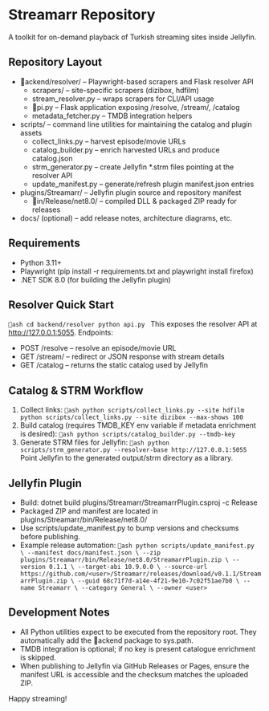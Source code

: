﻿# Streamarr Repository

A toolkit for on-demand playback of Turkish streaming sites inside Jellyfin.

## Repository Layout

- ackend/resolver/ – Playwright-based scrapers and Flask resolver API
  - scrapers/ – site-specific scrapers (dizibox, hdfilm)
  - stream_resolver.py – wraps scrapers for CLI/API usage
  - pi.py – Flask application exposing /resolve, /stream/<token>, /catalog
  - metadata_fetcher.py – TMDB integration helpers
- scripts/ – command line utilities for maintaining the catalog and plugin assets
  - collect_links.py – harvest episode/movie URLs
  - catalog_builder.py – enrich harvested URLs and produce catalog.json
  - strm_generator.py – create Jellyfin *.strm files pointing at the resolver API
  - update_manifest.py – generate/refresh plugin manifest.json entries
- plugins/Streamarr/ – Jellyfin plugin source and repository manifest
  - in/Release/net8.0/ – compiled DLL & packaged ZIP ready for releases
- docs/ (optional) – add release notes, architecture diagrams, etc.

## Requirements

- Python 3.11+
- Playwright (pip install -r requirements.txt and playwright install firefox)
- .NET SDK 8.0 (for building the Jellyfin plugin)

## Resolver Quick Start

`ash
cd backend/resolver
python api.py
`
This exposes the resolver API at http://127.0.0.1:5055. Endpoints:
- POST /resolve – resolve an episode/movie URL
- GET /stream/<token> – redirect or JSON response with stream details
- GET /catalog – returns the static catalog used by Jellyfin

## Catalog & STRM Workflow

1. Collect links:
   `ash
   python scripts/collect_links.py --site hdfilm
   python scripts/collect_links.py --site dizibox --max-shows 100
   `
2. Build catalog (requires TMDB_KEY env variable if metadata enrichment is desired):
   `ash
   python scripts/catalog_builder.py --tmdb-key 
   `
3. Generate STRM files for Jellyfin:
   `ash
   python scripts/strm_generator.py --resolver-base http://127.0.0.1:5055
   `
   Point Jellyfin to the generated output/strm directory as a library.

## Jellyfin Plugin

- Build: dotnet build plugins/Streamarr/StreamarrPlugin.csproj -c Release
- Packaged ZIP and manifest are located in plugins/Streamarr/bin/Release/net8.0/
- Use scripts/update_manifest.py to bump versions and checksums before publishing.
- Example release automation:
  `ash
  python scripts/update_manifest.py \
      --manifest docs/manifest.json \
      --zip plugins/Streamarr/bin/Release/net8.0/StreamarrPlugin.zip \
      --version 0.1.1 \
      --target-abi 10.9.0.0 \
      --source-url https://github.com/<user>/Streamarr/releases/download/v0.1.1/StreamarrPlugin.zip \
      --guid 68c71f7d-a14e-4f21-9e10-7c02f51ae7b0 \
      --name Streamarr \
      --category General \
      --owner <user>
  `

## Development Notes

- All Python utilities expect to be executed from the repository root. They automatically add the ackend package to sys.path.
- TMDB integration is optional; if no key is present catalogue enrichment is skipped.
- When publishing to Jellyfin via GitHub Releases or Pages, ensure the manifest URL is accessible and the checksum matches the uploaded ZIP.

Happy streaming!
